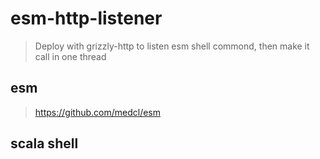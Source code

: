 # esm-http-listener
> Deploy with grizzly-http to listen esm shell commond, then make it call in one thread

## esm
> https://github.com/medcl/esm

## scala shell